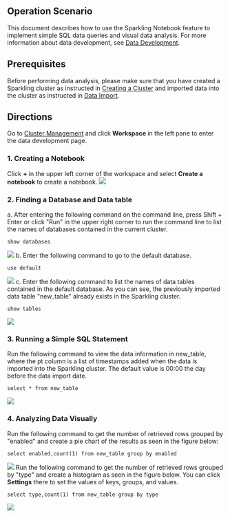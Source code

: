 ## Operation Scenario
This document describes how to use the Sparkling Notebook feature to implement simple SQL data queries and visual data analysis. For more information about data development, see [Data Development](https://intl.cloud.tencent.com/document/product/1002/30555).

## Prerequisites
Before performing data analysis, please make sure that you have created a Sparkling cluster as instructed in [Creating a Cluster](https://intl.cloud.tencent.com/document/product/1002/30551) and imported data into the cluster as instructed in [Data Import](https://intl.cloud.tencent.com/document/product/1002/34144).

## Directions
Go to [Cluster Management](https://intl.cloud.tencent.com/login) and click **Workspace** in the left pane to enter the data development page.

### 1. Creating a Notebook
Click **+** in the upper left corner of the workspace and select **Create a notebook** to create a notebook.
![](https://main.qcloudimg.com/raw/532aea20cfdc1629c0e7670ce6ccefdf.png)

### 2. Finding a Database and Data table
a. After entering the following command on the command line, press Shift + Enter or click "Run" in the upper right corner to run the command line to list the names of databases contained in the current cluster.
```
show databases
```
![](https://main.qcloudimg.com/raw/bd4531c052da3f1890b5815c5c85feb7.png)
b. Enter the following command to go to the default database.
```
use default
```
![](https://main.qcloudimg.com/raw/d6e4dbf197fdb49c3e009d1436949257.png)
c. Enter the following command to list the names of data tables contained in the default database. As you can see, the previously imported data table "new_table" already exists in the Sparkling cluster.
```
show tables
```
![](https://main.qcloudimg.com/raw/964a490ce416320a55a041739d8cf636.png)

### 3. Running a Simple SQL Statement
Run the following command to view the data information in new_table, where the pt column is a list of timestamps added when the data is imported into the Sparkling cluster. The default value is 00:00 the day before the data import date.
```
select * from new_table
```
![](https://main.qcloudimg.com/raw/d25431b5e06fb5812b67891008fad7e1.png)

### 4. Analyzing Data Visually
Run the following command to get the number of retrieved rows grouped by "enabled" and create a pie chart of the results as seen in the figure below:
```
select enabled,count(1) from new_table group by enabled
```
![](https://main.qcloudimg.com/raw/36aba2a93a390624a5b5e093dd682016.png)
Run the following command to get the number of retrieved rows grouped by "type" and create a histogram as seen in the figure below. You can click **Settings** there to set the values of keys, groups, and values.
```
select type,count(1) from new_table group by type
```
![](https://main.qcloudimg.com/raw/bcb34a5324104a878e230b3468fa625c.png)
